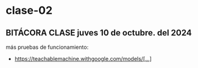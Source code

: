 # clase-02

## BITÁCORA CLASE juves 10 de octubre. del 2024

más pruebas de funcionamiento:
* https://teachablemachine.withgoogle.com/models/[...]
